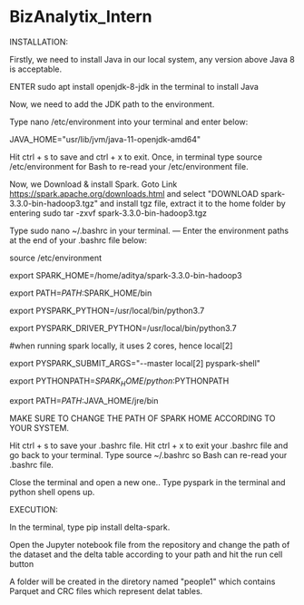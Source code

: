 # BizAnalytix_Intern

INSTALLATION:

Firstly, we need to install Java in our local system, any version above Java 8 is acceptable.

ENTER sudo apt install openjdk-8-jdk in the terminal to install Java

Now, we need to add the JDK path to the environment.

Type nano /etc/environment into your terminal and enter below:

JAVA_HOME="usr/lib/jvm/java-11-openjdk-amd64"

Hit ctrl + s to save and ctrl + x to exit. Once, in terminal type source /etc/environment for Bash to re-read your /etc/environment file.

Now, we Download & install Spark.
Goto Link https://spark.apache.org/downloads.html and select "DOWNLOAD spark-3.3.0-bin-hadoop3.tgz" and install tgz file, extract it to the home folder by 
entering sudo tar -zxvf spark-3.3.0-bin-hadoop3.tgz

Type sudo nano ~/.bashrc in your terminal.
— Enter the environment paths at the end of your .bashrc file below:

source /etc/environment

export SPARK_HOME=/home/aditya/spark-3.3.0-bin-hadoop3

export PATH=$PATH:$SPARK_HOME/bin

export PYSPARK_PYTHON=/usr/local/bin/python3.7

export PYSPARK_DRIVER_PYTHON=/usr/local/bin/python3.7

#when running spark locally, it uses 2 cores, hence local[2]

export PYSPARK_SUBMIT_ARGS="--master local[2] pyspark-shell"

export PYTHONPATH=$SPARK_HOME/python:$PYTHONPATH

export PATH=$PATH:$JAVA_HOME/jre/bin

MAKE SURE TO CHANGE THE PATH OF SPARK HOME ACCORDING TO YOUR SYSTEM.

Hit ctrl + s to save your .bashrc file.
Hit ctrl + x to exit your .bashrc file and go back to your terminal.
Type source ~/.bashrc so Bash can re-read your .bashrc file.

Close the terminal and open a new one..
Type pyspark in the terminal and python shell opens up.

EXECUTION:

In the terminal, type pip install delta-spark.

Open the Jupyter notebook file from the repository and change the path of the dataset and the delta table according to your path and hit the run cell button

A folder will be created in the diretory named "people1" which contains Parquet and CRC files which represent delat tables.
